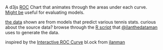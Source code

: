 A d3js [ROC](https://en.wikipedia.org/wiki/Receiver_operating_characteristic) Chart that animates through the areas under each curve.  
[Might be](http://datascience.stackexchange.com/questions/806/advantages-of-auc-vs-standard-accuracy) useful for evaluating models.

[the data](https://github.com/ilanman/Rpres_ML_2/blob/master/tennis_data_2013.csv) shown are from models that predict various tennis stats.  curious about the source data? browse through the [R script](https://gist.github.com/ilanman/f1b4a29749408dd826ef#file-blogtennis-r) that [@ilanthedataman](https://twitter.com/ilanthedataman) uses to generate the data.

inspired by the [Interactive ROC Curve](http://bl.ocks.org/ilanman/f1b4a29749408dd826ef) bl.ock from [ilanman](http://bl.ocks.org/ilanman)